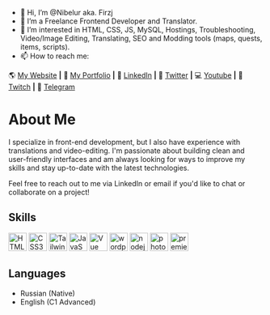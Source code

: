 - 👋 Hi, I’m @Nibelur aka. Firzj
- 🌱 I’m a Freelance Frontend Developer and Translator.
- 👀 I’m interested in HTML, CSS, JS, MySQL, Hostings, Troubleshooting, Video/Image Editing, Translating, SEO and Modding tools (maps, quests, items, scripts).
- 📫 How to reach me:


🌎 [My Website][My Website] **|**
🏢 [My Portfolio][My Portfolio] **|** 
💼 [LinkedIn][LinkedIn] **|** 
📰 [Twitter][Twitter] **|** 
💻 [Youtube][Youtube] **|** 
🎥 [Twitch][Twitch] **|**
📩 [Telegram][Telegram]

[My Website]: https://Firzjberg.ru
[My Portfolio]: https://dbykovski.netlify.app
[LinkedIn]: https://www.linkedin.com/in/denisbykovski/
[Twitter]: https://twitter.com/DenisFirzjberg
[Youtube]: https://youtube.com/firzjlive
[Twitch]: https://twitch.tv/nibelur
[Telegram]: https://t.me/nibelur
<!---
Nibelar/Nibelar is a ✨ special ✨ repository because its `README.md` (this file) appears on your GitHub profile.
You can click the Preview link to take a look at your changes.
--->
# About Me
I specialize in front-end development, but I also have experience with translations and video-editing. I'm passionate about building clean and user-friendly interfaces and am always looking for ways to improve my skills and stay up-to-date with the latest technologies.

Feel free to reach out to me via LinkedIn or email if you'd like to chat or collaborate on a project!

## Skills
<p align="left">
<a href="https://developer.mozilla.org/en-US/docs/Glossary/HTML5" target="_blank" rel="noreferrer"><img src="https://dbykovski.netlify.app/img/stack/html.png" width="36" height="36" alt="HTML5" /></a>
<a href="https://www.w3.org/TR/CSS/#css" target="_blank" rel="noreferrer"><img src="https://dbykovski.netlify.app/img/stack/css.png" width="36" height="36" alt="CSS3" /></a>
<a href="https://tailwindcss.com/" target="_blank" rel="noreferrer"><img src="https://dbykovski.netlify.app/img/stack/tailwind.png" width="36" height="36" alt="TailwindCSS" /></a>
<a href="https://developer.mozilla.org/en-US/docs/Web/JavaScript" target="_blank" rel="noreferrer"><img src="https://dbykovski.netlify.app/img/stack/js.png" width="36" height="36" alt="JavaScript" /></a>
<a href="https://vuejs.org/" target="_blank" rel="noreferrer"><img src="https://dbykovski.netlify.app/img/stack/vue.png" width="36" height="36" alt="Vue" /></a>
<a href="https://wordpress.com/" target="_blank" rel="noreferrer"><img src="https://dbykovski.netlify.app/img/stack/wordpress.png" width="36" height="36" alt="wordpress" /></a>
<a href="https://nodejs.org" target="_blank" rel="noreferrer"><img src="https://dbykovski.netlify.app/img/stack/nodejs.png" width="36" height="36" alt="nodejs" /></a>
<a href="https://www.adobe.com/products/photoshop.html" target="_blank" rel="noreferrer"><img src="https://dbykovski.netlify.app/img/stack/photoshop.png" width="36" height="36" alt="photoshop" /></a>
<a href="https://www.adobe.com/products/premiere.html" target="_blank" rel="noreferrer"><img src="https://dbykovski.netlify.app/img/stack/premierepro.png" width="36" height="36" alt="premierepro" /></a>
</p>

## Languages

- Russian (Native)
- English (C1 Advanced)
